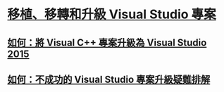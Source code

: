 # [移植、移轉和升級 Visual Studio 專案](porting-migrating-and-upgrading-visual-studio-projects.md)
## [如何：將 Visual C++ 專案升級為 Visual Studio 2015](how-to-upgrade-visual-cpp-projects-to-visual-studio-2015.md)
## [如何：不成功的 Visual Studio 專案升級疑難排解](how-to-troubleshoot-unsuccessful-visual-studio-project-upgrades.md)
